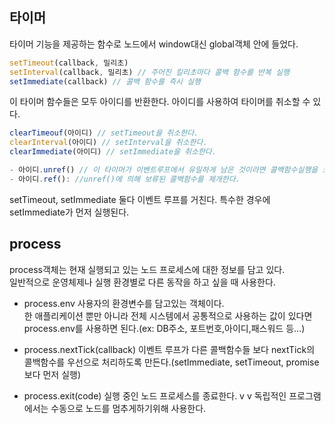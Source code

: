 ## 타이머
타이머 기능을 제공하는 함수로 노드에서 window대신 global객체 안에 들었다.  

```javascript
setTimeout(callback, 밀리초)
setInterval(callback, 밀리초) // 주어진 킬리초마다 콜백 함수를 반복 실행
setImmediate(callback) // 콜백 함수를 즉시 실행 
```

이 타이머 함수들은 모두 아이디를 반환한다. 아이디를 사용하여 타이머를 취소할 수 있다.  

```javascript
clearTimeouf(아이디) // setTimeout을 취소한다.
clearInterval(아이디) // setInterval을 취소한다.
clearImmediate(아이디) // setImmediate을 취소한다.
```

```javascript
- 아이디.unref() // 이 타이머가 이벤트루프에서 유일하게 남은 것이라면 콜백함수실행을 보류함.
- 아이디.ref(): //unref()에 의해 보류된 콜백함수를 제개한다.
```

setTimeout, setImmediate 둘다 이벤트 루프를 거친다. 특수한 경우에 setImmediate가 먼저 실행된다.  

## process
process객체는 현재 실행되고 있는 노드 프로세스에 대한 정보를 담고 있다.  
일반적으로 운영체제나 실행 환경별로 다른 동작을 하고 싶을 때 사용한다.  

- process.env
    사용자의 환경변수를 담고있는 객체이다.  
    한 애플리케이션 뿐만 아니라 전체 시스템에서 공통적으로 사용하는 값이 있다면 process.env를 사용하면 된다.(ex: DB주소, 포트번호,아이디,패스워드 등...)  

- process.nextTick(callback)
    이벤트 루프가 다른 콜백함수들 보다 nextTick의 콜백함수를 우선으로 처리하도록 만든다.(setImmediate, setTimeout, promise보다 먼저 실행)  

- process.exit(code)
    실행 중인 노드 프로세스를 종료한다.  v                                               v 
    독립적인 프로그램에서는 수동으로 노드를 멈추게하기위해 사용한다.  
